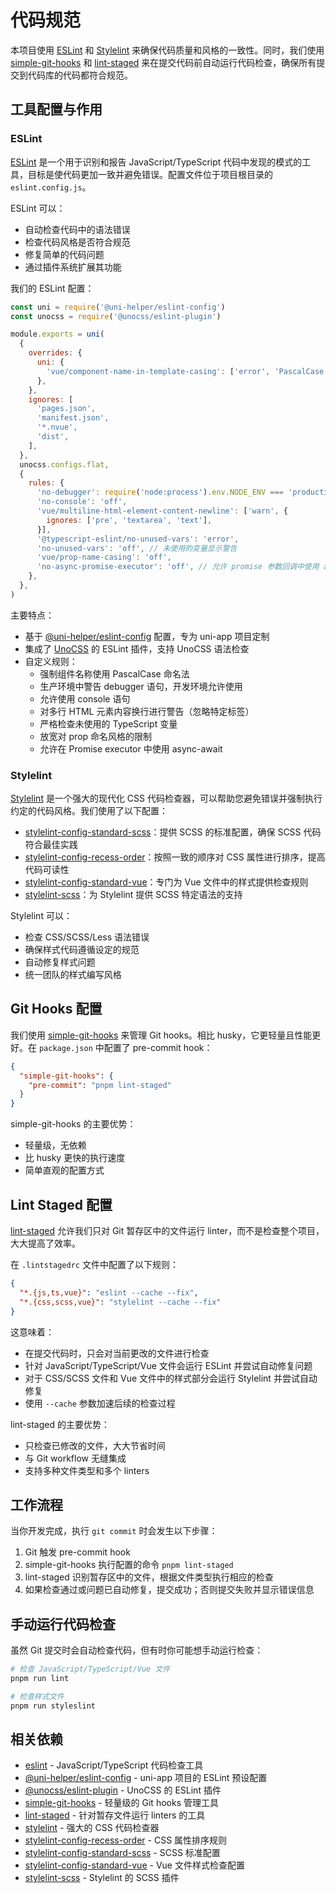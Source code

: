 # 代码规范

本项目使用 [ESLint](https://eslint.org/) 和 [Stylelint](https://stylelint.io/) 来确保代码质量和风格的一致性。同时，我们使用 [simple-git-hooks](https://github.com/toplenboren/simple-git-hooks) 和 [lint-staged](https://github.com/okonet/lint-staged) 来在提交代码前自动运行代码检查，确保所有提交到代码库的代码都符合规范。

## 工具配置与作用

### ESLint

[ESLint](https://eslint.org/) 是一个用于识别和报告 JavaScript/TypeScript 代码中发现的模式的工具，目标是使代码更加一致并避免错误。配置文件位于项目根目录的 `eslint.config.js`。

ESLint 可以：

- 自动检查代码中的语法错误
- 检查代码风格是否符合规范
- 修复简单的代码问题
- 通过插件系统扩展其功能

我们的 ESLint 配置：

```js
const uni = require('@uni-helper/eslint-config')
const unocss = require('@unocss/eslint-plugin')

module.exports = uni(
  {
    overrides: {
      uni: {
        'vue/component-name-in-template-casing': ['error', 'PascalCase'],
      },
    },
    ignores: [
      'pages.json',
      'manifest.json',
      '*.nvue',
      'dist',
    ],
  },
  unocss.configs.flat,
  {
    rules: {
      'no-debugger': require('node:process').env.NODE_ENV === 'production' ? 'warn' : 'off',
      'no-console': 'off',
      'vue/multiline-html-element-content-newline': ['warn', {
        ignores: ['pre', 'textarea', 'text'],
      }],
      '@typescript-eslint/no-unused-vars': 'error',
      'no-unused-vars': 'off', // 未使用的变量显示警告
      'vue/prop-name-casing': 'off',
      'no-async-promise-executor': 'off', // 允许 promise 参数回调中使用 async-await
    },
  },
)
```

主要特点：

- 基于 [@uni-helper/eslint-config](https://github.com/uni-helper/eslint-config) 配置，专为 uni-app 项目定制
- 集成了 [UnoCSS](https://github.com/unocss/unocss) 的 ESLint 插件，支持 UnoCSS 语法检查
- 自定义规则：
  - 强制组件名称使用 PascalCase 命名法
  - 生产环境中警告 debugger 语句，开发环境允许使用
  - 允许使用 console 语句
  - 对多行 HTML 元素内容换行进行警告（忽略特定标签）
  - 严格检查未使用的 TypeScript 变量
  - 放宽对 prop 命名风格的限制
  - 允许在 Promise executor 中使用 async-await

### Stylelint

[Stylelint](https://stylelint.io/) 是一个强大的现代化 CSS 代码检查器，可以帮助您避免错误并强制执行约定的代码风格。我们使用了以下配置：

- [stylelint-config-standard-scss](https://github.com/stylelint-scss/stylelint-config-standard-scss)：提供 SCSS 的标准配置，确保 SCSS 代码符合最佳实践
- [stylelint-config-recess-order](https://github.com/stormwarning/stylelint-config-recess-order)：按照一致的顺序对 CSS 属性进行排序，提高代码可读性
- [stylelint-config-standard-vue](https://github.com/ota-meshi/stylelint-config-standard-vue)：专门为 Vue 文件中的样式提供检查规则
- [stylelint-scss](https://github.com/stylelint-scss/stylelint-scss)：为 Stylelint 提供 SCSS 特定语法的支持

Stylelint 可以：

- 检查 CSS/SCSS/Less 语法错误
- 确保样式代码遵循设定的规范
- 自动修复样式问题
- 统一团队的样式编写风格

## Git Hooks 配置

我们使用 [simple-git-hooks](https://github.com/toplenboren/simple-git-hooks) 来管理 Git hooks。相比 husky，它更轻量且性能更好。在 `package.json` 中配置了 pre-commit hook：

```json
{
  "simple-git-hooks": {
    "pre-commit": "pnpm lint-staged"
  }
}
```

simple-git-hooks 的主要优势：

- 轻量级，无依赖
- 比 husky 更快的执行速度
- 简单直观的配置方式

## Lint Staged 配置

[lint-staged](https://github.com/okonet/lint-staged) 允许我们只对 Git 暂存区中的文件运行 linter，而不是检查整个项目，大大提高了效率。

在 `.lintstagedrc` 文件中配置了以下规则：

```json
{
  "*.{js,ts,vue}": "eslint --cache --fix",
  "*.{css,scss,vue}": "stylelint --cache --fix"
}
```

这意味着：

- 在提交代码时，只会对当前更改的文件进行检查
- 针对 JavaScript/TypeScript/Vue 文件会运行 ESLint 并尝试自动修复问题
- 对于 CSS/SCSS 文件和 Vue 文件中的样式部分会运行 Stylelint 并尝试自动修复
- 使用 `--cache` 参数加速后续的检查过程

lint-staged 的主要优势：

- 只检查已修改的文件，大大节省时间
- 与 Git workflow 无缝集成
- 支持多种文件类型和多个 linters

## 工作流程

当你开发完成，执行 `git commit` 时会发生以下步骤：

1. Git 触发 pre-commit hook
2. simple-git-hooks 执行配置的命令 `pnpm lint-staged`
3. lint-staged 识别暂存区中的文件，根据文件类型执行相应的检查
4. 如果检查通过或问题已自动修复，提交成功；否则提交失败并显示错误信息

## 手动运行代码检查

虽然 Git 提交时会自动检查代码，但有时你可能想手动运行检查：

```bash
# 检查 JavaScript/TypeScript/Vue 文件
pnpm run lint

# 检查样式文件
pnpm run styleslint
```

## 相关依赖

- [eslint](https://eslint.org/) - JavaScript/TypeScript 代码检查工具
- [@uni-helper/eslint-config](https://github.com/uni-helper/eslint-config) - uni-app 项目的 ESLint 预设配置
- [@unocss/eslint-plugin](https://github.com/unocss/unocss/tree/main/packages/eslint-plugin) - UnoCSS 的 ESLint 插件
- [simple-git-hooks](https://github.com/toplenboren/simple-git-hooks) - 轻量级的 Git hooks 管理工具
- [lint-staged](https://github.com/okonet/lint-staged) - 针对暂存文件运行 linters 的工具
- [stylelint](https://stylelint.io/) - 强大的 CSS 代码检查器
- [stylelint-config-recess-order](https://github.com/stormwarning/stylelint-config-recess-order) - CSS 属性排序规则
- [stylelint-config-standard-scss](https://github.com/stylelint-scss/stylelint-config-standard-scss) - SCSS 标准配置
- [stylelint-config-standard-vue](https://github.com/ota-meshi/stylelint-config-standard-vue) - Vue 文件样式检查配置
- [stylelint-scss](https://github.com/stylelint-scss/stylelint-scss) - Stylelint 的 SCSS 插件

